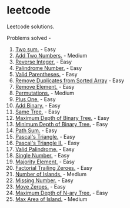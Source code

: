 # leetcode
Leetcode solutions.

Problems solved -
0001. [Two sum.](https://leetcode.com/problems/two-sum/) - Easy
0002. [Add Two Numbers.](https://leetcode.com/problems/add-two-numbers/) - Medium
0007. [Reverse Integer.](https://leetcode.com/problems/reverse-integer/) - Easy
0009. [Palindrome Number.](https://leetcode.com/problems/palindrome-number/) - Easy
0020. [Valid Parentheses.](https://leetcode.com/problems/valid-parentheses/) - Easy
0026. [Remove Duplicates from Sorted Array](https://leetcode.com/problems/remove-duplicates-from-sorted-array/) - Easy
0027. [Remove Element.](https://leetcode.com/problems/remove-element/) - Easy
0046. [Permutations.](https://leetcode.com/problems/permutations/) - Medium
0066. [Plus One.](https://leetcode.com/problems/plus-one/) - Easy
0067. [Add Binary.](https://leetcode.com/problems/add-binary/) - Easy
0100. [Same Tree.](https://leetcode.com/problems/same-tree/) - Easy
0104. [Maximum Depth of Binary Tree.](https://leetcode.com/problems/maximum-depth-of-binary-tree/) - Easy
0111. [Minimum Depth of Binary Tree.](https://leetcode.com/problems/minimum-depth-of-binary-tree/) - Easy
0112. [Path Sum.](https://leetcode.com/problems/path-sum/) - Easy
0118. [Pascal's Triangle.](https://leetcode.com/problems/pascals-triangle/) - Easy
0119. [Pascal's Triangle II.](https://leetcode.com/problems/pascals-triangle-ii/) - Easy
0125. [Valid Palindrome.](https://leetcode.com/problems/valid-palindrome/) - Easy
0136. [Single Number.](https://leetcode.com/problems/single-number/) - Easy
0169. [Majority Element.](https://leetcode.com/problems/majority-element/) - Easy
0172. [Factorial Trailing Zeroes.](https://leetcode.com/problems/factorial-trailing-zeroes/) - Easy
0200. [Number of Islands.](https://leetcode.com/problems/number-of-islands/) - Medium
0268. [Missing Number.](https://leetcode.com/problems/missing-number/) - Easy
0283. [Move Zeroes.](https://leetcode.com/problems/move-zeroes/) - Easy
0559. [Maximum Depth of N-ary Tree.](https://leetcode.com/problems/maximum-depth-of-n-ary-tree/) - Easy
0695. [Max Area of Island.](https://leetcode.com/problems/max-area-of-island/) - Medium
